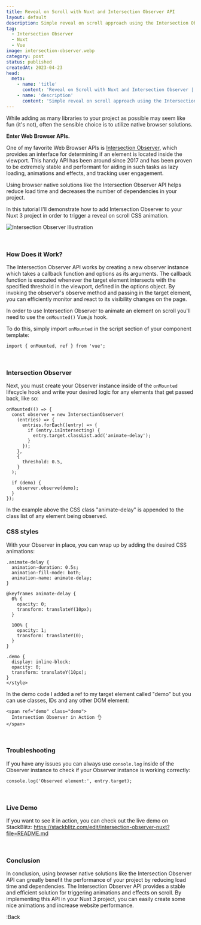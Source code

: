 ```yaml
---
title: Reveal on Scroll with Nuxt and Intersection Observer API
layout: default
description: Simple reveal on scroll approach using the Intersection Observer API.
tag: 
  - Intersection Observer
  - Nuxt
  - Vue
image: intersection-observer.webp
category: post
status: published
createdAt: 2023-04-23
head:  
  meta:    
    - name: 'title'      
      content: 'Reveal on Scroll with Nuxt and Intersection Observer | Michael Synan'    
    - name: 'description'      
      content: 'Simple reveal on scroll approach using the Intersection Observer API.'    
---
```


While adding as many libraries to your project as possible may seem like fun (it's not), often the sensible choice is to utilize native browser solutions.

**Enter Web Browser APIs.**

One of my favorite Web Browser APIs is [Intersection Observer](https://developer.mozilla.org/en-US/docs/Web/API/Intersection_Observer_API), which provides an interface for determining if an element is located inside the viewport. This handy API has been around since 2017 and has been proven to be extremely stable and performant for aiding in such tasks as lazy loading, animations and effects, and tracking user engagement. 

Using browser native solutions like the Intersection Observer API helps reduce load time and decreases the number of dependencies in your project. 

In this tutorial I'll demonstrate how to add Intersection Observer to your Nuxt 3 project in order to trigger a reveal on scroll CSS animation. 

![Intersection Observer Illustration](https://dev-to-uploads.s3.amazonaws.com/uploads/articles/j2k62v4bskvvgi1opm7q.png)

 
### How Does it Work? 

The Intersection Observer API works by creating a new observer instance which takes a callback function and options as its arguments. The callback function is executed whenever the target element intersects with the specified threshold in the viewport, defined in the options object. By invoking the observer's observe method and passing in the target element, you can efficiently monitor and react to its visibility changes on the page.

In order to use Intersection Observer to animate an element on scroll you'll need to use the `onMounted()` Vue.js hook. 

To do this, simply import `onMounted` in the script section of your component template:
```
import { onMounted, ref } from 'vue';
```
 
### Intersection Observer

Next, you must create your Observer instance inside of the `onMounted` lifecycle hook and write your desired logic for any elements that get passed back, like so:
```
onMounted(() => {
  const observer = new IntersectionObserver(
    (entries) => {
      entries.forEach((entry) => {
        if (entry.isIntersecting) {
          entry.target.classList.add('animate-delay');
        }
      });
    },
    {
      threshold: 0.5,
    }
  );

  if (demo) {
    observer.observe(demo);
  }
});
```
In the example above the CSS class "animate-delay" is appended to the class list of any element being observed.
 
### CSS styles

With your Observer in place, you can wrap up by adding the desired CSS animations:
```
.animate-delay {
  animation-duration: 0.5s;
  animation-fill-mode: both;
  animation-name: animate-delay;
}

@keyframes animate-delay {
  0% {
    opacity: 0;
    transform: translateY(10px);
  }

  100% {
    opacity: 1;
    transform: translateY(0);
  }
}

.demo {
  display: inline-block;
  opacity: 0;
  transform: translateY(10px);
}
</style>
```

In the demo code I added a ref to my target element called "demo" but you can use classes, IDs and any other DOM element:
```
<span ref="demo" class="demo">
  Intersection Observer in Action 👌
</span>
```
 
### Troubleshooting

If you have any issues you can always use `console.log` inside of the Observer instance to check if your Observer instance is working correctly: 
```
console.log('Observed element:', entry.target);
```
 
### Live Demo
If you want to see it in action, you can check out the live demo on StackBlitz: https://stackblitz.com/edit/intersection-observer-nuxt?file=README.md

 
### Conclusion 

In conclusion, using browser native solutions like the Intersection Observer API can greatly benefit the performance of your project by reducing load time and dependencies. The Intersection Observer API provides a stable and efficient solution for triggering animations and effects on scroll. By implementing this API in your Nuxt 3 project, you can easily create some nice animations and increase website performance. 

:Back
